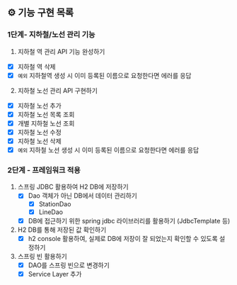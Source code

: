## ⚙ 기능 구현 목록

### 1단계- 지하철/노선 관리 기능

1. 지하철 역 관리 API 기능 완성하기

- [X] 지하철 역 삭제
- [X] `예외` 지하철역 생성 시 이미 등록된 이름으로 요청한다면 에러를 응답

2. 지하철 노선 관리 API 구현하기

- [X] 지하철 노선 추가
- [X] 지하철 노선 목록 조회
- [X] 개별 지하철 노선 조회
- [X] 지하철 노선 수정
- [X] 지하철 노선 삭제
- [X] `예외` 지하철 노선 생성 시 이미 등록된 이름으로 요청한다면 에러를 응답

### 2단계 - 프레임워크 적용

1. 스프링 JDBC 활용하여 H2 DB에 저장하기
    - [X] Dao 객체가 아닌 DB에서 데이터 관리하기
        - [X] StationDao
        - [X] LineDao
    - [X] DB에 접근하기 위한 spring jdbc 라이브러리를 활용하기 (JdbcTemplate 등)

2. H2 DB를 통해 저장된 값 확인하기
    - [X] h2 console 활용하여, 실제로 DB에 저장이 잘 되었는지 확인할 수 있도록 설정하기

3. 스프링 빈 활용하기
    - [X] DAO를 스프링 빈으로 변경하기
    - [X] Service Layer 추가
